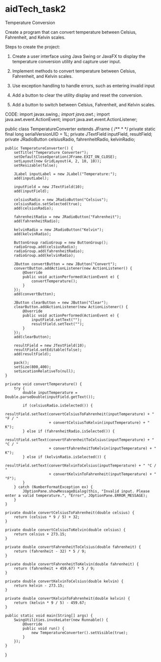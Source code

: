 # aidTech_task2

Temperature Conversion

Create a program that can convert temperature between Celsius, Fahrenheit, and Kelvin scales.

Steps to create the project:

1. Create a user interface using Java Swing or JavaFX to display the temperature conversion utility and capture user input.

2. Implement methods to convert temperature between Celsius, Fahrenheit, and Kelvin scales.

3. Use exception handling to handle errors, such as entering invalid input

4. Add a button to clear the utility display and reset the conversion.

5. Add a button to switch between Celsius, Fahrenheit, and Kelvin scales.


CODE:
import javax.swing.*;
import java.awt.*;
import java.awt.event.ActionEvent;
import java.awt.event.ActionListener;

public class TemperatureConverter extends JFrame {
    /**
	 * 
	 */
	private static final long serialVersionUID = 1L;
	private JTextField inputField, resultField;
    private JRadioButton celsiusRadio, fahrenheitRadio, kelvinRadio;

    public TemperatureConverter() {
        setTitle("Temperature Converter");
        setDefaultCloseOperation(JFrame.EXIT_ON_CLOSE);
        setLayout(new GridLayout(4, 2, 10, 10));
        setResizable(false);

        JLabel inputLabel = new JLabel("Temperature:");
        add(inputLabel);

        inputField = new JTextField(10);
        add(inputField);

        celsiusRadio = new JRadioButton("Celsius");
        celsiusRadio.setSelected(true);
        add(celsiusRadio);

        fahrenheitRadio = new JRadioButton("Fahrenheit");
        add(fahrenheitRadio);

        kelvinRadio = new JRadioButton("Kelvin");
        add(kelvinRadio);

        ButtonGroup radioGroup = new ButtonGroup();
        radioGroup.add(celsiusRadio);
        radioGroup.add(fahrenheitRadio);
        radioGroup.add(kelvinRadio);

        JButton convertButton = new JButton("Convert");
        convertButton.addActionListener(new ActionListener() {
            @Override
            public void actionPerformed(ActionEvent e) {
                convertTemperature();
            }
        });
        add(convertButton);

        JButton clearButton = new JButton("Clear");
        clearButton.addActionListener(new ActionListener() {
            @Override
            public void actionPerformed(ActionEvent e) {
                inputField.setText("");
                resultField.setText("");
            }
        });
        add(clearButton);

        resultField = new JTextField(10);
        resultField.setEditable(false);
        add(resultField);

        pack();
        setSize(800,400);
        setLocationRelativeTo(null);
    }

    private void convertTemperature() {
        try {
            double inputTemperature = Double.parseDouble(inputField.getText());

            if (celsiusRadio.isSelected()) {
                resultField.setText(convertCelsiusToFahrenheit(inputTemperature) + " °F / "
                        + convertCelsiusToKelvin(inputTemperature) + " K");
            } else if (fahrenheitRadio.isSelected()) {
                resultField.setText(convertFahrenheitToCelsius(inputTemperature) + " °C / "
                        + convertFahrenheitToKelvin(inputTemperature) + " K");
            } else if (kelvinRadio.isSelected()) {
                resultField.setText(convertKelvinToCelsius(inputTemperature) + " °C / "
                        + convertKelvinToFahrenheit(inputTemperature) + " °F");
            }
        } catch (NumberFormatException ex) {
            JOptionPane.showMessageDialog(this, "Invalid input. Please enter a valid temperature.", "Error", JOptionPane.ERROR_MESSAGE);
        }
    }

    private double convertCelsiusToFahrenheit(double celsius) {
        return (celsius * 9 / 5) + 32;
    }

    private double convertCelsiusToKelvin(double celsius) {
        return celsius + 273.15;
    }

    private double convertFahrenheitToCelsius(double fahrenheit) {
        return (fahrenheit - 32) * 5 / 9;
    }

    private double convertFahrenheitToKelvin(double fahrenheit) {
        return (fahrenheit + 459.67) * 5 / 9;
    }

    private double convertKelvinToCelsius(double kelvin) {
        return kelvin - 273.15;
    }

    private double convertKelvinToFahrenheit(double kelvin) {
        return (kelvin * 9 / 5) - 459.67;
    }

    public static void main(String[] args) {
        SwingUtilities.invokeLater(new Runnable() {
            @Override
            public void run() {
                new TemperatureConverter().setVisible(true);
            }
        });
    }
}
